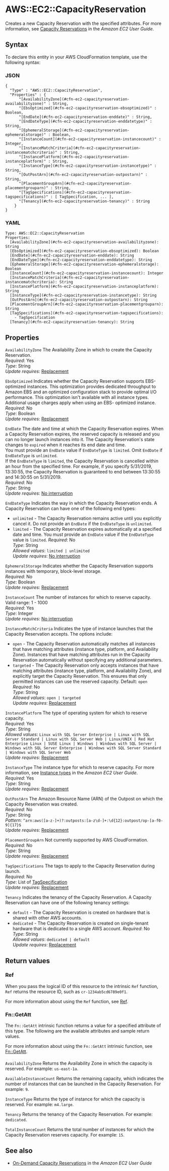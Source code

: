 # AWS::EC2::CapacityReservation<a name="aws-resource-ec2-capacityreservation"></a>

Creates a new Capacity Reservation with the specified attributes\. For more information, see [Capacity Reservations](https://docs.aws.amazon.com/AWSEC2/latest/UserGuide/ec2-capacity-reservations.html) in the *Amazon EC2 User Guide*\.

## Syntax<a name="aws-resource-ec2-capacityreservation-syntax"></a>

To declare this entity in your AWS CloudFormation template, use the following syntax:

### JSON<a name="aws-resource-ec2-capacityreservation-syntax.json"></a>

```
{
  "Type" : "AWS::EC2::CapacityReservation",
  "Properties" : {
      "[AvailabilityZone](#cfn-ec2-capacityreservation-availabilityzone)" : String,
      "[EbsOptimized](#cfn-ec2-capacityreservation-ebsoptimized)" : Boolean,
      "[EndDate](#cfn-ec2-capacityreservation-enddate)" : String,
      "[EndDateType](#cfn-ec2-capacityreservation-enddatetype)" : String,
      "[EphemeralStorage](#cfn-ec2-capacityreservation-ephemeralstorage)" : Boolean,
      "[InstanceCount](#cfn-ec2-capacityreservation-instancecount)" : Integer,
      "[InstanceMatchCriteria](#cfn-ec2-capacityreservation-instancematchcriteria)" : String,
      "[InstancePlatform](#cfn-ec2-capacityreservation-instanceplatform)" : String,
      "[InstanceType](#cfn-ec2-capacityreservation-instancetype)" : String,
      "[OutPostArn](#cfn-ec2-capacityreservation-outpostarn)" : String,
      "[PlacementGroupArn](#cfn-ec2-capacityreservation-placementgrouparn)" : String,
      "[TagSpecifications](#cfn-ec2-capacityreservation-tagspecifications)" : [ TagSpecification, ... ],
      "[Tenancy](#cfn-ec2-capacityreservation-tenancy)" : String
    }
}
```

### YAML<a name="aws-resource-ec2-capacityreservation-syntax.yaml"></a>

```
Type: AWS::EC2::CapacityReservation
Properties: 
  [AvailabilityZone](#cfn-ec2-capacityreservation-availabilityzone): String
  [EbsOptimized](#cfn-ec2-capacityreservation-ebsoptimized): Boolean
  [EndDate](#cfn-ec2-capacityreservation-enddate): String
  [EndDateType](#cfn-ec2-capacityreservation-enddatetype): String
  [EphemeralStorage](#cfn-ec2-capacityreservation-ephemeralstorage): Boolean
  [InstanceCount](#cfn-ec2-capacityreservation-instancecount): Integer
  [InstanceMatchCriteria](#cfn-ec2-capacityreservation-instancematchcriteria): String
  [InstancePlatform](#cfn-ec2-capacityreservation-instanceplatform): String
  [InstanceType](#cfn-ec2-capacityreservation-instancetype): String
  [OutPostArn](#cfn-ec2-capacityreservation-outpostarn): String
  [PlacementGroupArn](#cfn-ec2-capacityreservation-placementgrouparn): String
  [TagSpecifications](#cfn-ec2-capacityreservation-tagspecifications): 
    - TagSpecification
  [Tenancy](#cfn-ec2-capacityreservation-tenancy): String
```

## Properties<a name="aws-resource-ec2-capacityreservation-properties"></a>

`AvailabilityZone`  <a name="cfn-ec2-capacityreservation-availabilityzone"></a>
The Availability Zone in which to create the Capacity Reservation\.  
*Required*: Yes  
*Type*: String  
*Update requires*: [Replacement](https://docs.aws.amazon.com/AWSCloudFormation/latest/UserGuide/using-cfn-updating-stacks-update-behaviors.html#update-replacement)

`EbsOptimized`  <a name="cfn-ec2-capacityreservation-ebsoptimized"></a>
Indicates whether the Capacity Reservation supports EBS\-optimized instances\. This optimization provides dedicated throughput to Amazon EBS and an optimized configuration stack to provide optimal I/O performance\. This optimization isn't available with all instance types\. Additional usage charges apply when using an EBS\- optimized instance\.  
*Required*: No  
*Type*: Boolean  
*Update requires*: [Replacement](https://docs.aws.amazon.com/AWSCloudFormation/latest/UserGuide/using-cfn-updating-stacks-update-behaviors.html#update-replacement)

`EndDate`  <a name="cfn-ec2-capacityreservation-enddate"></a>
The date and time at which the Capacity Reservation expires\. When a Capacity Reservation expires, the reserved capacity is released and you can no longer launch instances into it\. The Capacity Reservation's state changes to `expired` when it reaches its end date and time\.  
You must provide an `EndDate` value if `EndDateType` is `limited`\. Omit `EndDate` if `EndDateType` is `unlimited`\.  
If the `EndDateType` is `limited`, the Capacity Reservation is cancelled within an hour from the specified time\. For example, if you specify 5/31/2019, 13:30:55, the Capacity Reservation is guaranteed to end between 13:30:55 and 14:30:55 on 5/31/2019\.  
*Required*: No  
*Type*: String  
*Update requires*: [No interruption](https://docs.aws.amazon.com/AWSCloudFormation/latest/UserGuide/using-cfn-updating-stacks-update-behaviors.html#update-no-interrupt)

`EndDateType`  <a name="cfn-ec2-capacityreservation-enddatetype"></a>
Indicates the way in which the Capacity Reservation ends\. A Capacity Reservation can have one of the following end types:  
+  `unlimited` \- The Capacity Reservation remains active until you explicitly cancel it\. Do not provide an `EndDate` if the `EndDateType` is `unlimited`\.
+  `limited` \- The Capacity Reservation expires automatically at a specified date and time\. You must provide an `EndDate` value if the `EndDateType` value is `limited`\.
*Required*: No  
*Type*: String  
*Allowed values*: `limited | unlimited`  
*Update requires*: [No interruption](https://docs.aws.amazon.com/AWSCloudFormation/latest/UserGuide/using-cfn-updating-stacks-update-behaviors.html#update-no-interrupt)

`EphemeralStorage`  <a name="cfn-ec2-capacityreservation-ephemeralstorage"></a>
Indicates whether the Capacity Reservation supports instances with temporary, block\-level storage\.  
*Required*: No  
*Type*: Boolean  
*Update requires*: [Replacement](https://docs.aws.amazon.com/AWSCloudFormation/latest/UserGuide/using-cfn-updating-stacks-update-behaviors.html#update-replacement)

`InstanceCount`  <a name="cfn-ec2-capacityreservation-instancecount"></a>
The number of instances for which to reserve capacity\.  
Valid range: 1 \- 1000  
*Required*: Yes  
*Type*: Integer  
*Update requires*: [No interruption](https://docs.aws.amazon.com/AWSCloudFormation/latest/UserGuide/using-cfn-updating-stacks-update-behaviors.html#update-no-interrupt)

`InstanceMatchCriteria`  <a name="cfn-ec2-capacityreservation-instancematchcriteria"></a>
Indicates the type of instance launches that the Capacity Reservation accepts\. The options include:  
+  `open` \- The Capacity Reservation automatically matches all instances that have matching attributes \(instance type, platform, and Availability Zone\)\. Instances that have matching attributes run in the Capacity Reservation automatically without specifying any additional parameters\.
+  `targeted` \- The Capacity Reservation only accepts instances that have matching attributes \(instance type, platform, and Availability Zone\), and explicitly target the Capacity Reservation\. This ensures that only permitted instances can use the reserved capacity\. 
Default: `open`   
*Required*: No  
*Type*: String  
*Allowed values*: `open | targeted`  
*Update requires*: [Replacement](https://docs.aws.amazon.com/AWSCloudFormation/latest/UserGuide/using-cfn-updating-stacks-update-behaviors.html#update-replacement)

`InstancePlatform`  <a name="cfn-ec2-capacityreservation-instanceplatform"></a>
The type of operating system for which to reserve capacity\.  
*Required*: Yes  
*Type*: String  
*Allowed values*: `Linux with SQL Server Enterprise | Linux with SQL Server Standard | Linux with SQL Server Web | Linux/UNIX | Red Hat Enterprise Linux | SUSE Linux | Windows | Windows with SQL Server | Windows with SQL Server Enterprise | Windows with SQL Server Standard | Windows with SQL Server Web`  
*Update requires*: [Replacement](https://docs.aws.amazon.com/AWSCloudFormation/latest/UserGuide/using-cfn-updating-stacks-update-behaviors.html#update-replacement)

`InstanceType`  <a name="cfn-ec2-capacityreservation-instancetype"></a>
The instance type for which to reserve capacity\. For more information, see [Instance types](https://docs.aws.amazon.com/AWSEC2/latest/UserGuide/instance-types.html) in the *Amazon EC2 User Guide*\.  
*Required*: Yes  
*Type*: String  
*Update requires*: [Replacement](https://docs.aws.amazon.com/AWSCloudFormation/latest/UserGuide/using-cfn-updating-stacks-update-behaviors.html#update-replacement)

`OutPostArn`  <a name="cfn-ec2-capacityreservation-outpostarn"></a>
The Amazon Resource Name \(ARN\) of the Outpost on which the Capacity Reservation was created\.  
*Required*: No  
*Type*: String  
*Pattern*: `^arn:aws([a-z-]+)?:outposts:[a-z\d-]+:\d{12}:outpost/op-[a-f0-9]{17}$`  
*Update requires*: [Replacement](https://docs.aws.amazon.com/AWSCloudFormation/latest/UserGuide/using-cfn-updating-stacks-update-behaviors.html#update-replacement)

`PlacementGroupArn`  <a name="cfn-ec2-capacityreservation-placementgrouparn"></a>
Not currently supported by AWS CloudFormation\.  
*Required*: No  
*Type*: String  
*Update requires*: [Replacement](https://docs.aws.amazon.com/AWSCloudFormation/latest/UserGuide/using-cfn-updating-stacks-update-behaviors.html#update-replacement)

`TagSpecifications`  <a name="cfn-ec2-capacityreservation-tagspecifications"></a>
The tags to apply to the Capacity Reservation during launch\.  
*Required*: No  
*Type*: List of [TagSpecification](aws-properties-ec2-capacityreservation-tagspecification.md)  
*Update requires*: [Replacement](https://docs.aws.amazon.com/AWSCloudFormation/latest/UserGuide/using-cfn-updating-stacks-update-behaviors.html#update-replacement)

`Tenancy`  <a name="cfn-ec2-capacityreservation-tenancy"></a>
Indicates the tenancy of the Capacity Reservation\. A Capacity Reservation can have one of the following tenancy settings:  
+  `default` \- The Capacity Reservation is created on hardware that is shared with other AWS accounts\.
+  `dedicated` \- The Capacity Reservation is created on single\-tenant hardware that is dedicated to a single AWS account\.
*Required*: No  
*Type*: String  
*Allowed values*: `dedicated | default`  
*Update requires*: [Replacement](https://docs.aws.amazon.com/AWSCloudFormation/latest/UserGuide/using-cfn-updating-stacks-update-behaviors.html#update-replacement)

## Return values<a name="aws-resource-ec2-capacityreservation-return-values"></a>

### Ref<a name="aws-resource-ec2-capacityreservation-return-values-ref"></a>

When you pass the logical ID of this resource to the intrinsic `Ref` function, `Ref` returns the resource ID, such as `cr-1234ab5cd6789e0f1`\.

For more information about using the `Ref` function, see [Ref](https://docs.aws.amazon.com/AWSCloudFormation/latest/UserGuide/intrinsic-function-reference-ref.html)\.

### Fn::GetAtt<a name="aws-resource-ec2-capacityreservation-return-values-fn--getatt"></a>

The `Fn::GetAtt` intrinsic function returns a value for a specified attribute of this type\. The following are the available attributes and sample return values\.

For more information about using the `Fn::GetAtt` intrinsic function, see [Fn::GetAtt](https://docs.aws.amazon.com/AWSCloudFormation/latest/UserGuide/intrinsic-function-reference-getatt.html)\.

#### <a name="aws-resource-ec2-capacityreservation-return-values-fn--getatt-fn--getatt"></a>

`AvailabilityZone`  <a name="AvailabilityZone-fn::getatt"></a>
Returns the Availability Zone in which the capacity is reserved\. For example: `us-east-1a`\.

`AvailableInstanceCount`  <a name="AvailableInstanceCount-fn::getatt"></a>
Returns the remaining capacity, which indicates the number of instances that can be launched in the Capacity Reservation\. For example: `9`\.

`InstanceType`  <a name="InstanceType-fn::getatt"></a>
Returns the type of instance for which the capacity is reserved\. For example: `m4.large`\.

`Tenancy`  <a name="Tenancy-fn::getatt"></a>
Returns the tenancy of the Capacity Reservation\. For example: `dedicated`\.

`TotalInstanceCount`  <a name="TotalInstanceCount-fn::getatt"></a>
Returns the total number of instances for which the Capacity Reservation reserves capacity\. For example: `15`\.

## See also<a name="aws-resource-ec2-capacityreservation--seealso"></a>
+  [ On\-Demand Capacity Reservations](https://docs.aws.amazon.com/AWSEC2/latest/UserGuide/ec2-capacity-reservations.html) in the *Amazon EC2 User Guide* 

